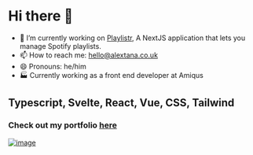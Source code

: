 # Hi there 👋

- 🔭 I’m currently working on [Playlistr](https://playlistr.dev/), A NextJS application that lets you manage Spotify playlists.
- 📫 How to reach me: hello@alextana.co.uk
- 😄 Pronouns: he/him
- 🏭 Currently working as a front end developer at Amiqus

## Typescript, Svelte, React, Vue, CSS, Tailwind

### Check out my portfolio [here](https://alextana.co.uk)

[![image](https://user-images.githubusercontent.com/24207888/188632945-1d55c7b8-ed23-42d0-bbfe-b938c13e865f.png)](https://alextana.co.uk)
